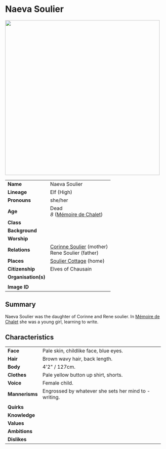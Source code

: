 # Naeva Soulier

<img src="https://raw.githubusercontent.com/jesskelsall/astarus-images/main/characters/portraits/imageid.png" height="500" />

|||
| --- | --- |
| **Name** | Naeva Soulier | character.4
| **Lineage** | Elf (High) |
| **Pronouns** | she/her |
| **Age** | Dead<br>*8* ([Mémoire de Chalet](../items/echneshment/memory-spheres/memoire-de-chalet.md)) |
| **Class** | |
| **Background** | |
| **Worship** | |
| **Relations** | [Corinne Soulier](corinne-soulier.md) (mother)<br>Rene Soulier (father) |
| **Places** | [Soulier Cottage](../places/buildings/houses/soulier-cottage.md) (home) |
| **Citizenship** | Elves of Chausain |
| **Organisation(s)** | |
|||
| **Image ID** | |

## Summary

Naeva Soulier was the daughter of Corinne and Rene soulier. In [Mémoire de Chalet](../items/echneshment/memory-spheres/memoire-de-chalet.md) she was a young girl, learning to write.

## Characteristics

| | |
| --- | --- |
| **Face** | Pale skin, childlike face, blue eyes. | characteristics.2
| **Hair** | Brown wavy hair, back length. |
| **Body** | 4'2" / 127cm. |
| **Clothes** | Pale yellow button up shirt, shorts. |
| **Voice** | Female child. |
| **Mannerisms** | Engrossed by whatever she sets her mind to - writing. |
| | |
| **Quirks** | |
| **Knowledge** | |
| **Values** | |
| **Ambitions** | |
| **Dislikes** | |
